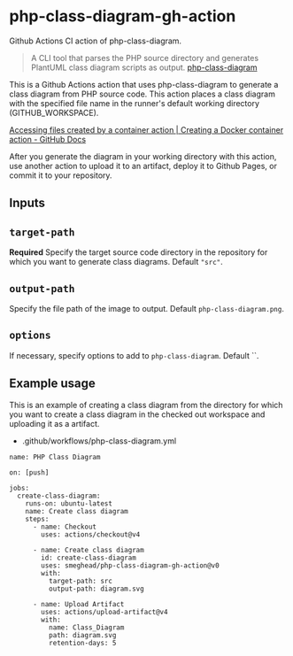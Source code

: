 # php-class-diagram-gh-action

Github Actions CI action of php-class-diagram.

> A CLI tool that parses the PHP source directory and generates PlantUML class diagram scripts as output.
> [php-class-diagram](https://github.com/smeghead/php-class-diagram)


This is a Github Actions action that uses php-class-diagram to generate a class diagram from PHP source code.
This action places a class diagram with the specified file name in the runner's default working directory (GITHUB_WORKSPACE).

[Accessing files created by a container action | Creating a Docker container action - GitHub Docs](https://docs.github.com/en/actions/creating-actions/creating-a-docker-container-action#accessing-files-created-by-a-container-action)

After you generate the diagram in your working directory with this action, use another action to upload it to an artifact, deploy it to Github Pages, or commit it to your repository.

## Inputs

## `target-path`

**Required** Specify the target source code directory in the repository for which you want to generate class diagrams. Default `"src"`.

## `output-path`

Specify the file path of the image to output. Default `php-class-diagram.png`.

## `options`

If necessary, specify options to add to `php-class-diagram`. Default ``.

## Example usage

This is an example of creating a class diagram from the directory for which you want to create a class diagram in the checked out workspace and uploading it as a artifact.

 * .github/workflows/php-class-diagram.yml

```
name: PHP Class Diagram

on: [push]

jobs:
  create-class-diagram:
    runs-on: ubuntu-latest
    name: Create class diagram
    steps:
      - name: Checkout
        uses: actions/checkout@v4

      - name: Create class diagram
        id: create-class-diagram
        uses: smeghead/php-class-diagram-gh-action@v0
        with:
          target-path: src
          output-path: diagram.svg

      - name: Upload Artifact
        uses: actions/upload-artifact@v4
        with:
          name: Class_Diagram
          path: diagram.svg
          retention-days: 5
```

